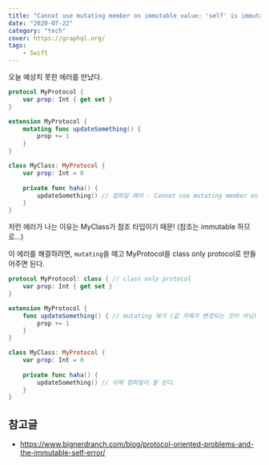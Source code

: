 ```yaml
---
title: "Cannot use mutating member on immutable value: 'self' is immutable"
date: "2020-07-22"
category: "tech"
cover: https://graphql.org/
tags:
    - Swift
---
```


오늘 예상치 못한 에러를 만났다.

```swift
protocol MyProtocol {
    var prop: Int { get set }
}

extension MyProtocol {
    mutating func updateSomething() {
        prop += 1
    }
}

class MyClass: MyProtocol {
    var prop: Int = 0
    
    private func haha() {
        updateSomething() // 컴파일 에러 - Cannot use mutating member on immutable value: 'self' is immutable
    }
}
```

저런 에러가 나는 이유는 MyClass가 참조 타입이기 때문! (참조는 immutable 하므로...)

이 에러를 해결하려면, `mutating`을 떼고 MyProtocol을 class only protocol로 만들어주면 된다.

```swift
protocol MyProtocol: class { // class only protocol
    var prop: Int { get set }
}

extension MyProtocol {
    func updateSomething() { // mutating 제거 (값 자체가 변경되는 것이 아님)
        prop += 1
    }
}

class MyClass: MyProtocol {
    var prop: Int = 0
    
    private func haha() {
        updateSomething() // 이제 컴파일이 잘 된다.
    }
}
```

## 참고글

- https://www.bignerdranch.com/blog/protocol-oriented-problems-and-the-immutable-self-error/

